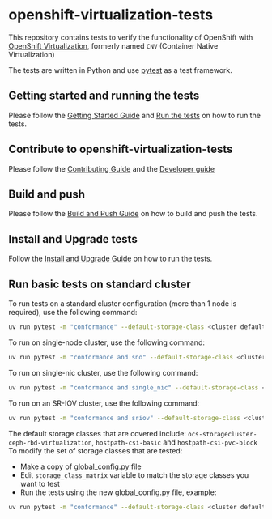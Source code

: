 # openshift-virtualization-tests

This repository contains tests to verify the functionality of OpenShift with
[OpenShift Virtualization](https://www.redhat.com/en/technologies/cloud-computing/openshift/virtualization), formerly named `CNV` (Container Native Virtualization)

The tests are written in Python and use [pytest](https://docs.pytest.org/en/stable/) as a test framework.


## Getting started and running the tests
Please follow the [Getting Started Guide](docs/GETTING_STARTED.md) and [Run the tests](docs/RUNNING_TESTS.md) on how to run the tests.

## Contribute to openshift-virtualization-tests
Please follow the [Contributing Guide](docs/CONTRIBUTING.md) and the [Developer guide](docs/DEVELOPER_GUIDE.md)


## Build and push
Please follow the [Build and Push Guide](docs/CONTAINERIZE_TESTS.md) on how to build and push the tests.

## Install and Upgrade tests
Follow the [Install and Upgrade Guide](docs/INSTALL_AND_UPGRADE.md) on how to run the tests.


## Run basic tests on standard cluster
To run tests on a standard cluster configuration (more than 1 node is required), use the following command:

```bash
uv run pytest -m "conformance" --default-storage-class <cluster default storage class> --skip-artifactory-check
```

To run on single-node cluster, use the following command:
```bash
uv run pytest -m "conformance and sno" --default-storage-class <cluster default storage class> --skip-artifactory-check
```

To run on single-nic cluster, use the following command:
```bash
uv run pytest -m "conformance and single_nic" --default-storage-class <cluster default storage class> --skip-artifactory-check
```

To run on an SR-IOV cluster, use the following command:
```bash
uv run pytest -m "conformance and sriov" --default-storage-class <cluster default storage class> --skip-artifactory-check
```

The default storage classes that are covered include: `ocs-storagecluster-ceph-rbd-virtualization`, `hostpath-csi-basic` and `hostpath-csi-pvc-block`
To modify the set of storage classes that are tested:
- Make a copy of [global_config.py](tests/global_config.py) file
- Edit `storage_class_matrix` variable to match the storage classes you want to test
- Run the tests using the new global_config.py file, example:
```bash
uv run pytest -m "conformance" --default-storage-class <cluster default storage class> --skip-artifactory-check --tc-file=tests/global_config_new.py
```
